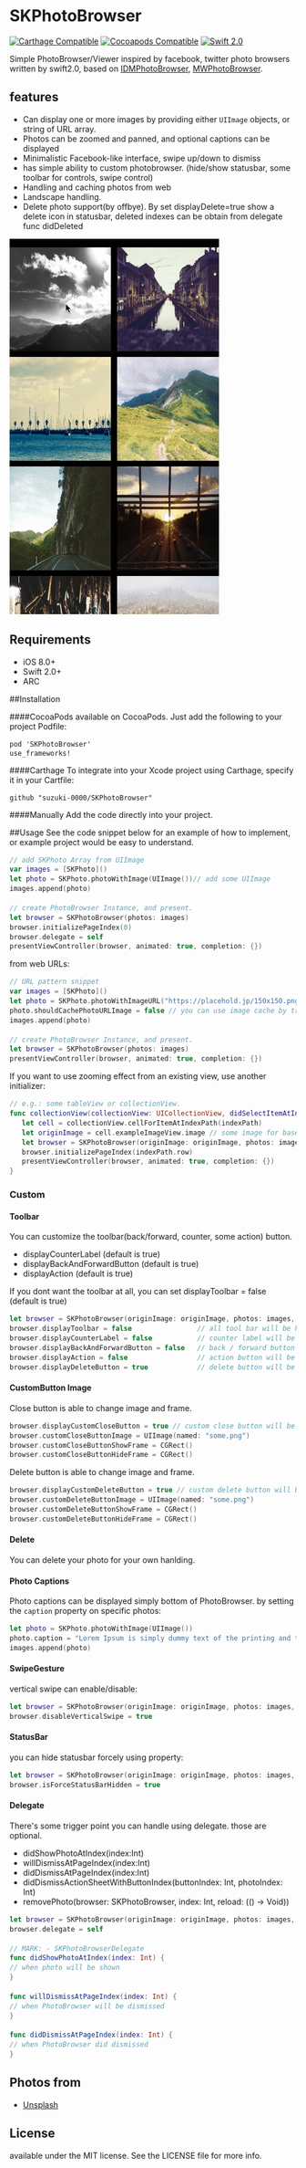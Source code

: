 SKPhotoBrowser
========================

[![Carthage Compatible](https://img.shields.io/badge/Carthage-compatible-4BC51D.svg?style=flat)](https://github.com/Carthage/Carthage)
[![Cocoapods Compatible](https://img.shields.io/badge/pod-v1.6.1-blue.svg)](http://cocoadocs.org/docsets/SKPhotoBrowser)
[![Swift 2.0](https://img.shields.io/badge/Swift-2.0-orange.svg?style=flat)](https://developer.apple.com/swift/)

Simple PhotoBrowser/Viewer inspired by facebook, twitter photo browsers written by swift2.0, based on [IDMPhotoBrowser](https://github.com/ideaismobile/IDMPhotoBrowser), [MWPhotoBrowser](https://github.com/mwaterfall/MWPhotoBrowser).

## features
- Can display one or more images by providing either `UIImage` objects, or string of URL array.
- Photos can be zoomed and panned, and optional captions can be displayed
- Minimalistic Facebook-like interface, swipe up/down to dismiss
- has simple ability to custom photobrowser. (hide/show statusbar, some toolbar for controls, swipe control)
- Handling and caching photos from web
- Landscape handling.
- Delete photo support(by offbye). By set displayDelete=true show a delete icon in statusbar, deleted indexes can be obtain from delegate func didDeleted 

![sample](Screenshots/example01.gif)

## Requirements
- iOS 8.0+
- Swift 2.0+
- ARC

##Installation

####CocoaPods
available on CocoaPods. Just add the following to your project Podfile:
```
pod 'SKPhotoBrowser'
use_frameworks!
```

####Carthage
To integrate into your Xcode project using Carthage, specify it in your Cartfile:

```ogdl
github "suzuki-0000/SKPhotoBrowser"
```

####Manually
Add the code directly into your project.

##Usage
See the code snippet below for an example of how to implement, or example project would be easy to understand.
	
```swift
// add SKPhoto Array from UIImage
var images = [SKPhoto]()
let photo = SKPhoto.photoWithImage(UIImage())// add some UIImage
images.append(photo) 

// create PhotoBrowser Instance, and present. 
let browser = SKPhotoBrowser(photos: images)
browser.initializePageIndex(0)
browser.delegate = self
presentViewController(browser, animated: true, completion: {})
```

from web URLs:
```swift
// URL pattern snippet
var images = [SKPhoto]()
let photo = SKPhoto.photoWithImageURL("https://placehold.jp/150x150.png")
photo.shouldCachePhotoURLImage = false // you can use image cache by true(NSCache)
images.append(photo)

// create PhotoBrowser Instance, and present. 
let browser = SKPhotoBrowser(photos: images)
presentViewController(browser, animated: true, completion: {})
```

If you want to use zooming effect from an existing view, use another initializer:
```swift
// e.g.: some tableView or collectionView.
func collectionView(collectionView: UICollectionView, didSelectItemAtIndexPath indexPath: NSIndexPath) {
   let cell = collectionView.cellForItemAtIndexPath(indexPath) 
   let originImage = cell.exampleImageView.image // some image for baseImage 
   let browser = SKPhotoBrowser(originImage: originImage, photos: images, animatedFromView: cell) 
   browser.initializePageIndex(indexPath.row)
   presentViewController(browser, animated: true, completion: {})
}
```

### Custom

#### Toolbar
You can customize the toolbar(back/forward, counter, some action) button. 
- displayCounterLabel (default is true) 
- displayBackAndForwardButton (default is true)
- displayAction (default is true)

If you dont want the toolbar at all, you can set displayToolbar = false (default is true)

```swift
let browser = SKPhotoBrowser(originImage: originImage, photos: images, animatedFromView: cell)
browser.displayToolbar = false                // all tool bar will be hidden
browser.displayCounterLabel = false           // counter label will be hidden
browser.displayBackAndForwardButton = false   // back / forward button will be hidden
browser.displayAction = false                 // action button will be hidden
browser.displayDeleteButton = true            // delete button will be shown
```

#### CustomButton Image
Close button is able to change image and frame.
``` swift
browser.displayCustomCloseButton = true // custom close button will be enable
browser.customCloseButtonImage = UIImage(named: "some.png")
browser.customCloseButtonShowFrame = CGRect()
browser.customCloseButtonHideFrame = CGRect()
```
Delete button is able to change image and frame.
``` swift
browser.displayCustomDeleteButton = true // custom delete button will be enable
browser.customDeleteButtonImage = UIImage(named: "some.png")
browser.customDeleteButtonShowFrame = CGRect()
browser.customDeleteButtonHideFrame = CGRect()
```

#### Delete 
You can delete your photo for your own hanlding.

#### Photo Captions
Photo captions can be displayed simply bottom of PhotoBrowser. by setting the `caption` property on specific photos:
``` swift
let photo = SKPhoto.photoWithImage(UIImage())
photo.caption = "Lorem Ipsum is simply dummy text of the printing and typesetting industry."
images.append(photo)
```

#### SwipeGesture 
vertical swipe can enable/disable:
``` swift
let browser = SKPhotoBrowser(originImage: originImage, photos: images, animatedFromView: cell)
browser.disableVerticalSwipe = true 
``` 

#### StatusBar
you can hide statusbar forcely using property:
``` swift
let browser = SKPhotoBrowser(originImage: originImage, photos: images, animatedFromView: cell)
browser.isForceStatusBarHidden = true 
``` 

#### Delegate
There's some trigger point you can handle using delegate. those are optional.
- didShowPhotoAtIndex(index:Int) 
- willDismissAtPageIndex(index:Int)
- didDismissAtPageIndex(index:Int)
- didDismissActionSheetWithButtonIndex(buttonIndex: Int, photoIndex: Int)
- removePhoto(browser: SKPhotoBrowser, index: Int, reload: (() -> Void))

```swift
let browser = SKPhotoBrowser(originImage: originImage, photos: images, animatedFromView: cell)
browser.delegate = self

// MARK: - SKPhotoBrowserDelegate
func didShowPhotoAtIndex(index: Int) {
// when photo will be shown
}

func willDismissAtPageIndex(index: Int) {
// when PhotoBrowser will be dismissed
}

func didDismissAtPageIndex(index: Int) {
// when PhotoBrowser did dismissed
}

```

## Photos from
- [Unsplash](https://unsplash.com)

## License
available under the MIT license. See the LICENSE file for more info.

